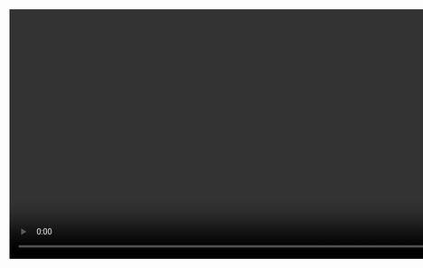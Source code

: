 <video width="960" height="441" controls>
  <source src="./Todo List.mp4" type="video/mp4">
  Your browser does not support the video tag.
</video>